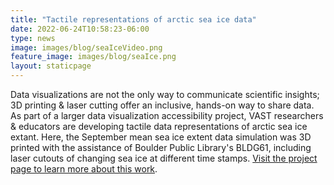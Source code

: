 ```yaml
---
title: "Tactile representations of arctic sea ice data"
date: 2022-06-24T10:58:23-06:00
type: news
image: images/blog/seaIceVideo.png
feature_image: images/blog/seaIce.png
layout: staticpage
---
```


Data visualizations are not the only way to communicate scientific insights; 3D printing & laser cutting offer an inclusive, hands-on way to share data. As part of a larger data visualization accessibility project, VAST researchers & educators are developing tactile data representations of arctic sea ice extant. Here, the September mean sea ice extent data simulation was 3D printed with the assistance of Boulder Public Library's BLDG61, including laser cutouts of changing sea ice at different time stamps. [Visit the project page to learn more about this work](https://ncar.github.io/AccessibleVisualizations/pages/seaice.html).
